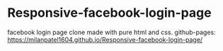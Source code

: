 # Responsive-facebook-login-page
facebook login page clone made with pure html and css.
github-pages: https://milanpatel1604.github.io/Responsive-facebook-login-page/
